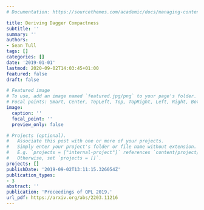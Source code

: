 ```yaml
---
# Documentation: https://sourcethemes.com/academic/docs/managing-content/

title: Deriving Dagger Compactness
subtitle: ''
summary: ''
authors:
- Sean Tull 
tags: []
categories: []
date: '2019-01-01'
lastmod: 2020-09-02T14:03:45+01:00
featured: false
draft: false

# Featured image
# To use, add an image named `featured.jpg/png` to your page's folder.
# Focal points: Smart, Center, TopLeft, Top, TopRight, Left, Right, BottomLeft, Bottom, BottomRight.
image:
  caption: ''
  focal_point: ''
  preview_only: false

# Projects (optional).
#   Associate this post with one or more of your projects.
#   Simply enter your project's folder or file name without extension.
#   E.g. `projects = ["internal-project"]` references `content/project/deep-learning/index.md`.
#   Otherwise, set `projects = []`.
projects: []
publishDate: '2019-09-02T13:11:15.326054Z'
publication_types:
- 3
abstract: ''
publication: 'Proceedings of QPL 2019.'
url_pdf: https://arxiv.org/abs/2203.11216
---
```

